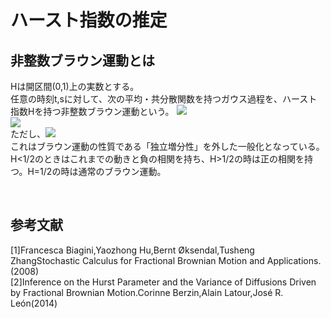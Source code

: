 # ハースト指数の推定
## 非整数ブラウン運動とは
Hは開区間(0,1)上の実数とする。  
任意の時刻t,sに対して、次の平均・共分散関数を持つガウス過程を、ハースト指数Hを持つ非整数ブラウン運動という。
<img src="https://latex.codecogs.com/gif.latex?E[B_t^H]=0" />  
<img src="https://latex.codecogs.com/gif.latex?R(t,s):=E[B_t^HB_s^H]=\frac{1}{2}v^2_{2H}[t^{2H}+s^{2H}-|t-s|^{2H}]" />  
ただし、<img src="https://latex.codecogs.com/gif.latex?v^2_{2H}:=" />      
これはブラウン運動の性質である「独立増分性」を外した一般化となっている。H<1/2のときはこれまでの動きと負の相関を持ち、H>1/2の時は正の相関を持つ。H=1/2の時は通常のブラウン運動。

      
## 参考文献
[1]Francesca Biagini,Yaozhong Hu,Bernt Øksendal,Tusheng ZhangStochastic Calculus for Fractional Brownian Motion and Applications.(2008)  
[2]Inference on the Hurst Parameter and the Variance of Diffusions Driven by Fractional Brownian Motion.Corinne Berzin,Alain Latour,José R. León(2014)
